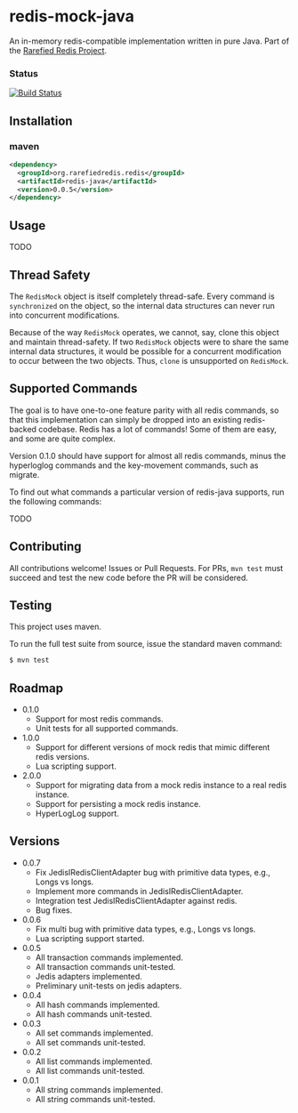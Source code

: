 # redis-mock-java
An in-memory redis-compatible implementation written in pure Java. Part of the [Rarefied Redis Project](http://wilkenstein.github.io/rarefied-redis/).

### Status
[![Build Status](https://travis-ci.org/wilkenstein/redis-mock-java.svg?branch=master)](https://travis-ci.org/wilkenstein/redis-mock-java)

## Installation

### maven

````xml
<dependency>
  <groupId>org.rarefiedredis.redis</groupId>
  <artifactId>redis-java</artifactId>
  <version>0.0.5</version>
</dependency>
````

## Usage

TODO

## Thread Safety

The `RedisMock` object is itself completely thread-safe. Every command is `synchronized` on
the object, so the internal data structures can never run into concurrent modifications.

Because of the way `RedisMock` operates, we cannot, say, clone this object and maintain thread-safety.
If two `RedisMock` objects were to share the same internal data structures, it would be possible
for a concurrent modification to occur between the two objects. Thus, `clone` is unsupported on
`RedisMock`.

## Supported Commands

The goal is to have one-to-one feature parity with all redis commands, so that this implementation can simply be dropped into an existing redis-backed codebase. Redis has a lot of commands! Some of them are easy, and some are quite complex.

Version 0.1.0 should have support for almost all redis commands, minus the hyperloglog commands and the key-movement commands, such as migrate.

To find out what commands a particular version of redis-java supports, run the following commands:

TODO

## Contributing

All contributions welcome! Issues or Pull Requests. For PRs, `mvn test` must
succeed and test the new code before the PR will be considered.

## Testing

This project uses maven.

To run the full test suite from source, issue the standard maven command:

````bash
$ mvn test
````

## Roadmap

* 0.1.0
  - Support for most redis commands.
  - Unit tests for all supported commands.
* 1.0.0
  - Support for different versions of mock redis that mimic different
    redis versions.
  - Lua scripting support.
* 2.0.0
  - Support for migrating data from a mock redis instance to a real
    redis instance.
  - Support for persisting a mock redis instance.
  - HyperLogLog support.

## Versions

* 0.0.7
  - Fix JedisIRedisClientAdapter bug with primitive data types, e.g., Longs vs longs.
  - Implement more commands in JedisIRedisClientAdapter.
  - Integration test JedisIRedisClientAdapter against redis.
  - Bug fixes.
* 0.0.6
  - Fix multi bug with primitive data types, e.g., Longs vs longs.
  - Lua scripting support started.
* 0.0.5
  - All transaction commands implemented.
  - All transaction commands unit-tested.
  - Jedis adapters implemented.
  - Preliminary unit-tests on jedis adapters.
* 0.0.4
  - All hash commands implemented.
  - All hash commands unit-tested.
* 0.0.3
  - All set commands implemented.
  - All set commands unit-tested.
* 0.0.2
  - All list commands implemented.
  - All list commands unit-tested. 
* 0.0.1
  - All string commands implemented.
  - All string commands unit-tested.